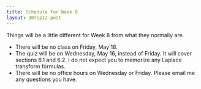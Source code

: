 ```yaml
---
title: Schedule for Week 8
layout: 307sp12-post
---
```


Things will be a little different for Week 8 from what they normally are.

- There will be no class on Friday, May 18.
- The quiz will be on Wednesday, May 16, instead of Friday. It will cover sections 6.1 and 6.2. I do not expect you to memorize any Laplace transform formulas.
- There will be no office hours on Wednesday or Friday.
Please email me any questions you have.

